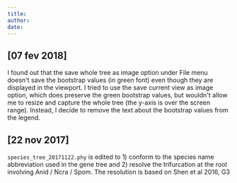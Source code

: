 ```yaml
---
title: 
author: 
date: 
---
```


## [07 fev 2018]

I found out that the save whole tree as image option under File menu doesn't save the bootstrap values (in green font) even though they are displayed in the viewport. I tried to use the save current view as image option, which does preserve the green bootstrap values, but wouldn't allow me to resize and capture the whole tree (the y-axis is over the screen range). Instead, I decide to remove the text about the bootstrap values from the legend.

## [22 nov 2017]

`species_tree_20171122.phy` is edited to 1) conform to the species name abbreviation used in the gene tree and 2) resolve the trifurcation at the root involving Anid / Ncra / Spom. The resolution is based on Shen et al 2016, G3
